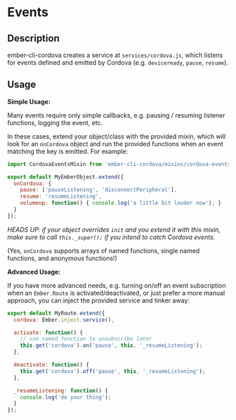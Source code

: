 # Events

## Description

ember-cli-cordova creates a service at `services/cordova.js`, which listens for
events defined and emitted by Cordova (e.g. `deviceready`, `pause`, `resume`).


## Usage

**Simple Usage:**

Many events require only simple callbacks, e.g. pausing / resuming listener
functions, logging the event, etc.

In these cases, extend your object/class with the provided mixin, which will
look for an `onCordova` object and run the provided functions when an event
matching the key is emitted. For example:

```javascript
import CordovaEventsMixin from 'ember-cli-cordova/mixins/cordova-events';

export default MyEmberObject.extend({
  onCordova: {
    pause: ['pauseListening', 'disconnectPeripheral'],
    resume: 'resumeListening',
    volumeup: function() { console.log('a little bit louder now'); }
  }
});
```

_HEADS UP: if your object overrides `init` and you extend it with this mixin,
make sure to call `this._super();` if you intend to catch Cordova events._

(Yes, `onCordova` supports arrays of named functions, single named functions,
and anonymous functions!)

**Advanced Usage:**

If you have more advanced needs, e.g. turning on/off an event subscription when
an `Ember.Route` is activated/deactivated, or just prefer a more manual
approach, you can inject the provided service and tinker away:

```javascript
export default MyRoute.extend({
  cordova: Ember.inject.service(),

  activate: function() {
    // use named function to unsubscribe later
    this.get('cordova').on('pause', this, '_resumeListening');
  },

  deactivate: function() {
    this.get('cordova').off('pause', this, '_resumeListening');
  },

  _resumeListening: function() {
    console.log('do your thing');
  }
});
```
